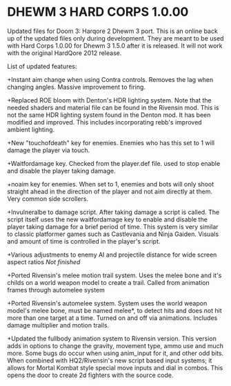 # DHEWM 3 HARD CORPS 1.0.00
Updated files for Doom 3: Harqore 2 Dhewm 3 port.  This is an online back up of the updated files only during development.  They are meant to be used with Hard Corps 1.0.00 for Dhewm 3 1.5.0 after it is released.  It will not work with the original HardQore 2012 release.

List of updated features:

+Instant aim change when using Contra controls.  Removes the lag when changing angles. Massive improvement to firing.

+Replaced ROE bloom with Denton's HDR lighting system.  Note that the needed shaders and material file can be found in the Rivensin mod.  This is not the same HDR lighting system found in the Denton mod.  It has been modified and improved.  This includes incorporating rebb's improved ambient lighting.

+New "touchofdeath" key for enemies.  Enemies who has this set to 1 will damage the player via touch.

+Waitfordamage key.  Checked from the player.def file. used to stop enable and disable the player taking damage.

+noaim key for enemies.  When set to 1, enemies and bots will only shoot straight ahead in the direction of the player and not aim directly at them.  Very common side scrollers.

+Invulneralbe to damage script.  After taking damage a script is called.  The script itself uses the new waitfordamage key to enable and disable the player taking damage for a brief period of time.
This system is very similar to classic platformer games such as Castlevania and Ninja Gaiden.  Visuals and amount of time is controlled in the player's script.

+Various adjustments to enemy AI and projectile distance for wide screen aspect ratios *Not finished*

+Ported Rivensin's melee motion trail system.  Uses the melee bone and it's childs on a world weapon model to create a trail.  Called from animation frames through automelee system

+Ported Rivensin's automelee system.  System uses the world weapon model's melee bone, must be named melee*, to detect hits and does not hit more than one target at a time.  Turned on and off via animations.  Includes damage multiplier and motion trails.

+Updated the fullbody animation system to Rivensin version.  This version adds in options to change the gravity, movement type, ammo use and much more.  Some bugs do occur when using anim_input for it, and other odd bits.  When combined with HQ2/Rivensin's new script based input systems; it allows for Mortal Kombat style special move inputs and dial in combos.  This opens the door to create 2d fighters with the source code.
